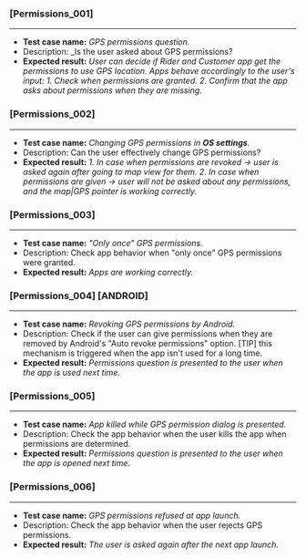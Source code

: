 ### [Permissions_001]
---
*  **Test case name:**  _GPS permissions question._
*  Description: _Is the user asked about GPS permissions?
*  **Expected result:**
_User can decide if Rider and Customer app get the permissions to use GPS location. Apps behave accordingly to the user's input:_
_1. Check when permissions are granted._
_2. Confirm that the app asks about permissions when they are missing._

### [Permissions_002]
---
*  **Test case name:**  _Changing GPS permissions in **OS settings**._
*  Description: Can the user effectively change GPS permissions?
*  **Expected result:** 
_1. In case when permissions are revoked -> user is asked again after going to map view for them._
_2. In case when permissions are given -> user will not be asked about any permissions, and the map|GPS pointer is working correctly._

### [Permissions_003]
---
*  **Test case name:**  _"Only once" GPS permissions._
*  Description: Check app behavior when "only once" GPS permissions were granted.
*  **Expected result:** _Apps are working correctly._

### [Permissions_004] [ANDROID]
---
*  **Test case name:**  _Revoking GPS permissions by Android._
*  Description: Check if the user can give permissions when they are removed by Android's "Auto revoke permissions" option. [TIP] this mechanism is triggered when the app isn't used for a long time.
*  **Expected result:** _Permissions question is presented to the user when the app is used next time._

### [Permissions_005]
---
*  **Test case name:**  _App killed while GPS permission dialog is presented._
*  Description: Check the app behavior when the user kills the app when permissions are determined.
*  **Expected result:** _Permissions question is presented to the user when the app is opened next time._

### [Permissions_006]
---
*  **Test case name:**  _GPS permissions refused at app launch._
*  Description: Check the app behavior when the user rejects GPS permissions.
*  **Expected result:** _The user is asked again after the next app launch._
